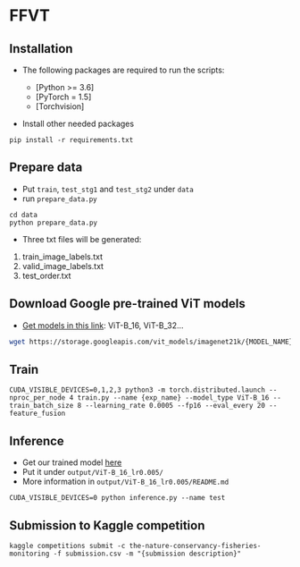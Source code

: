 # FFVT

## Installation

* The following packages are required to run the scripts:
  - [Python >= 3.6]
  - [PyTorch = 1.5]
  - [Torchvision]

* Install other needed packages
```
pip install -r requirements.txt
```

## Prepare data

* Put `train`, `test_stg1` and `test_stg2` under `data`
* run  `prepare_data.py`
```
cd data
python prepare_data.py
```
* Three txt files will be generated:
1. train_image_labels.txt
2. valid_image_labels.txt
3. test_order.txt

## Download Google pre-trained ViT models

* [Get models in this link](https://console.cloud.google.com/storage/vit_models/): ViT-B_16, ViT-B_32...
```bash
wget https://storage.googleapis.com/vit_models/imagenet21k/{MODEL_NAME}.npz
```

## Train
```
CUDA_VISIBLE_DEVICES=0,1,2,3 python3 -m torch.distributed.launch --nproc_per_node 4 train.py --name {exp_name} --model_type ViT-B_16 --train_batch_size 8 --learning_rate 0.0005 --fp16 --eval_every 20 --feature_fusion
```

## Inference
* Get our trained model [here](https://drive.google.com/file/d/104uZv9ZKWDhNuwHupQobG9UtCb8LeX0M/view?usp=sharing)
* Put it under `output/ViT-B_16_lr0.005/`
* More information in `output/ViT-B_16_lr0.005/README.md`
```
CUDA_VISIBLE_DEVICES=0 python inference.py --name test
```

## Submission to Kaggle competition
```
kaggle competitions submit -c the-nature-conservancy-fisheries-monitoring -f submission.csv -m "{submission description}"
```

